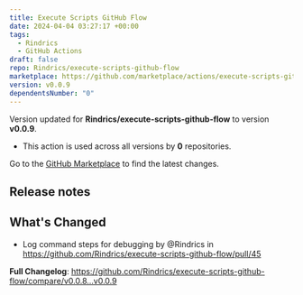 ```yaml
---
title: Execute Scripts GitHub Flow
date: 2024-04-04 03:27:17 +00:00
tags:
  - Rindrics
  - GitHub Actions
draft: false
repo: Rindrics/execute-scripts-github-flow
marketplace: https://github.com/marketplace/actions/execute-scripts-github-flow
version: v0.0.9
dependentsNumber: "0"
---
```



Version updated for **Rindrics/execute-scripts-github-flow** to version **v0.0.9**.
- This action is used across all versions by **0** repositories.

Go to the [GitHub Marketplace](https://github.com/marketplace/actions/execute-scripts-github-flow) to find the latest changes.

## Release notes

<!-- Release notes generated using configuration in .github/release.yml at 99a6c7788a6e0c8a86a3cc733336fa924d5e8f96 -->

## What's Changed
* Log command steps for debugging by @Rindrics in https://github.com/Rindrics/execute-scripts-github-flow/pull/45


**Full Changelog**: https://github.com/Rindrics/execute-scripts-github-flow/compare/v0.0.8...v0.0.9
